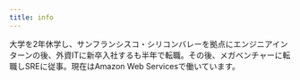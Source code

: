 ```yaml
---
title: info
---
```


大学を2年休学し、サンフランシスコ・シリコンバレーを拠点にエンジニアインターンの後、外資ITに新卒入社するも半年で転職。その後、メガベンチャーに転職しSREに従事。現在はAmazon Web Servicesで働いています。
